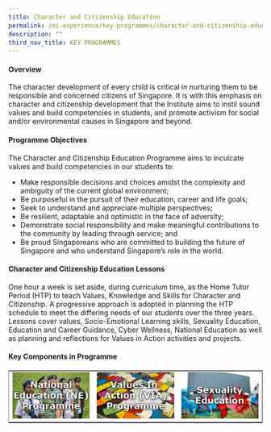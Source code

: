 ```yaml
---
title: Character and Citizenship Education
permalink: /mi-experience/key-programmes/character-and-citizenship-education/
description: ""
third_nav_title: KEY PROGRAMMES
---
```

<h4><strong>Overview</strong></h4>
<p>The character development of every child is critical in nurturing them to be responsible and concerned citizens of Singapore. It is with this emphasis on character and citizenship development that the Institute aims to instil sound values and build competencies in students, and promote activism for social and/or environmental causes in Singapore and beyond.</p>
<h4><strong>Programme Objectives</strong></h4>
<p>The Character and Citizenship Education Programme aims to inculcate values and build competencies in our students to:</p>
<ul>
<li>Make responsible decisions and choices amidst the complexity and ambiguity of the current global environment;</li>
<li>Be purposeful in the pursuit of their education, career and life goals;</li>
<li>Seek to understand and appreciate multiple perspectives;</li>
<li>Be resilient, adaptable and optimistic in the face of adversity;</li>
<li>Demonstrate social responsibility and make meaningful contributions to the community by leading through service; and</li>
<li>Be proud Singaporeans who are committed to building the future of Singapore and who understand Singapore’s role in the world.</li>
</ul>
<h4><strong>Character and Citizenship Education Lessons</strong></h4>
<p>One hour a week is set aside, during curriculum time, as the Home Tutor Period (HTP) to teach Values, Knowledge and Skills for Character and Citizenship. A progressive approach is adopted in planning the HTP schedule to meet the differing needs of our students over the three years. Lessons cover values, Socio-Emotional Learning skills, Sexuality Education, Education and Career Guidance, Cyber Wellness, National Education as well as planning and reflections for Values in Action activities and projects.</p>
<h4><strong>Key Components in Programme</strong></h4>
<table style="border-collapse: collapse; width: 100%;" border="1">
<tbody>
<tr>
<td style="width: 33.3333%; text-align: center; border:0px;"><a href="/mi-experience/key-programmes/character-and-citizenship-education/ne-programme"><img src="/images/cce1-ne.png"></a><a href="/mi-experience/key-programmes/character-and-citizenship-education/ne-programme"></a></td>
<td style="width: 33.3333%; text-align: center; border:0px;"><a href="/mi-experience/key-programmes/character-and-citizenship-education/via-programme"><img src="/images/cce2-via.png"></a><a href="/mi-experience/key-programmes/character-and-citizenship-education/via-programme"></a></td>
<td style="width: 33.3333%; text-align: center; border:0px;"><a href="/mi-experience/key-programmes/character-and-citizenship-education/sexuality-education"><img src="/images/cce3-sed.png"></a><a href="/mi-experience/key-programmes/character-and-citizenship-education/sexuality-education"></a></td>
</tr>
</tbody>
</table>